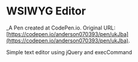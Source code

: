 # WSIWYG Editor
 _A Pen created at CodePen.io. Original URL: [https://codepen.io/anderson070393/pen/ukJba](https://codepen.io/anderson070393/pen/ukJba).

 Simple text editor using jQuery and execCommand